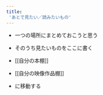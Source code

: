 ```yaml
---
title:
 'あとで見たい／読みたいもの'
---
```


- 一つの場所にまとめておこうと思う
- そのうち見たいものをここに書く

- [[自分の本棚]]
- [[自分の映像作品棚]]
- に移動する